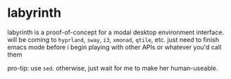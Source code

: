 # labyrinth
labyrinth is a proof-of-concept for a modal desktop environment interface.   
will be coming to `hyprland`, `sway`, `i3`, `xmonad`, `qtile`, etc.
just need to finish emacs mode before i begin playing with other APIs or whatever you'd call them

pro-tip: use `sed`. otherwise, just wait for me to make her human-useable. 
